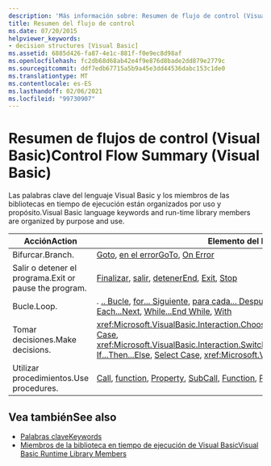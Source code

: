 ```yaml
---
description: 'Más información sobre: Resumen de flujo de control (Visual Basic)'
title: Resumen del flujo de control
ms.date: 07/20/2015
helpviewer_keywords:
- decision structures [Visual Basic]
ms.assetid: 6885d426-fa87-4e1c-881f-f0e9ec8d98af
ms.openlocfilehash: fc2db68d68ab42e4f9e876d8bade2dd879e2779c
ms.sourcegitcommit: ddf7edb67715a5b9a45e3dd44536dabc153c1de0
ms.translationtype: MT
ms.contentlocale: es-ES
ms.lasthandoff: 02/06/2021
ms.locfileid: "99730907"
---
```

# <a name="control-flow-summary-visual-basic"></a><span data-ttu-id="fb9f2-103">Resumen de flujos de control (Visual Basic)</span><span class="sxs-lookup"><span data-stu-id="fb9f2-103">Control Flow Summary (Visual Basic)</span></span>

<span data-ttu-id="fb9f2-104">Las palabras clave del lenguaje Visual Basic y los miembros de las bibliotecas en tiempo de ejecución están organizados por uso y propósito.</span><span class="sxs-lookup"><span data-stu-id="fb9f2-104">Visual Basic language keywords and run-time library members are organized by purpose and use.</span></span>  
  
|<span data-ttu-id="fb9f2-105">Acción</span><span class="sxs-lookup"><span data-stu-id="fb9f2-105">Action</span></span>|<span data-ttu-id="fb9f2-106">Elemento del lenguaje</span><span class="sxs-lookup"><span data-stu-id="fb9f2-106">Language element</span></span>|  
|------------|----------------------|  
|<span data-ttu-id="fb9f2-107">Bifurcar.</span><span class="sxs-lookup"><span data-stu-id="fb9f2-107">Branch.</span></span>|<span data-ttu-id="fb9f2-108">[Goto](../statements/goto-statement.md), [en el error](../statements/on-error-statement.md)</span><span class="sxs-lookup"><span data-stu-id="fb9f2-108">[GoTo](../statements/goto-statement.md), [On Error](../statements/on-error-statement.md)</span></span>|  
|<span data-ttu-id="fb9f2-109">Salir o detener el programa.</span><span class="sxs-lookup"><span data-stu-id="fb9f2-109">Exit or pause the program.</span></span>|<span data-ttu-id="fb9f2-110">[Finalizar](../statements/end-statement.md), [salir](../statements/exit-statement.md), [detener](../statements/stop-statement.md)</span><span class="sxs-lookup"><span data-stu-id="fb9f2-110">[End](../statements/end-statement.md), [Exit](../statements/exit-statement.md), [Stop](../statements/stop-statement.md)</span></span>|  
|<span data-ttu-id="fb9f2-111">Bucle.</span><span class="sxs-lookup"><span data-stu-id="fb9f2-111">Loop.</span></span>|<span data-ttu-id="fb9f2-112">. [.. Bucle](../statements/do-loop-statement.md), [for... Siguiente](../statements/for-next-statement.md), [para cada... Después](../statements/for-each-next-statement.md), [while... End while](../statements/while-end-while-statement.md), [with](../statements/with-end-with-statement.md)</span><span class="sxs-lookup"><span data-stu-id="fb9f2-112">[Do...Loop](../statements/do-loop-statement.md), [For...Next](../statements/for-next-statement.md), [For Each...Next](../statements/for-each-next-statement.md), [While...End While](../statements/while-end-while-statement.md), [With](../statements/with-end-with-statement.md)</span></span>|  
|<span data-ttu-id="fb9f2-113">Tomar decisiones.</span><span class="sxs-lookup"><span data-stu-id="fb9f2-113">Make decisions.</span></span>|<span data-ttu-id="fb9f2-114"><xref:Microsoft.VisualBasic.Interaction.Choose%2A>, [Si... Después... ](../statements/if-then-else-statement.md)En caso contrario, [Seleccione Case](../statements/select-case-statement.md), <xref:Microsoft.VisualBasic.Interaction.Switch%2A></span><span class="sxs-lookup"><span data-stu-id="fb9f2-114"><xref:Microsoft.VisualBasic.Interaction.Choose%2A>, [If...Then...Else](../statements/if-then-else-statement.md), [Select Case](../statements/select-case-statement.md), <xref:Microsoft.VisualBasic.Interaction.Switch%2A></span></span>|  
|<span data-ttu-id="fb9f2-115">Utilizar procedimientos.</span><span class="sxs-lookup"><span data-stu-id="fb9f2-115">Use procedures.</span></span>|<span data-ttu-id="fb9f2-116">[Call](../statements/call-statement.md), [function](../statements/function-statement.md), [Property](../statements/property-statement.md), [Sub](../statements/sub-statement.md)</span><span class="sxs-lookup"><span data-stu-id="fb9f2-116">[Call](../statements/call-statement.md), [Function](../statements/function-statement.md), [Property](../statements/property-statement.md), [Sub](../statements/sub-statement.md)</span></span>|  
  
## <a name="see-also"></a><span data-ttu-id="fb9f2-117">Vea también</span><span class="sxs-lookup"><span data-stu-id="fb9f2-117">See also</span></span>

- [<span data-ttu-id="fb9f2-118">Palabras clave</span><span class="sxs-lookup"><span data-stu-id="fb9f2-118">Keywords</span></span>](index.md)
- [<span data-ttu-id="fb9f2-119">Miembros de la biblioteca en tiempo de ejecución de Visual Basic</span><span class="sxs-lookup"><span data-stu-id="fb9f2-119">Visual Basic Runtime Library Members</span></span>](../runtime-library-members.md)
